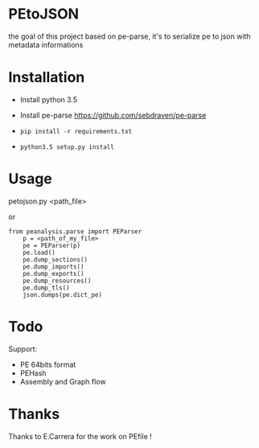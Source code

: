 PEtoJSON
==========

the goal of this project based on pe-parse, it's to serialize pe to json with metadata informations


Installation
=============

* Install python 3.5


* Install pe-parse https://github.com/sebdraven/pe-parse 


* ` pip install -r requirements.txt `


* `python3.5 setup.py install`

Usage
=======

petojson.py <path_file> 

or

    from peanalysis.parse import PEParser 
        p = <path_of_my_file>
        pe = PEParser(p)
        pe.load()
        pe.dump_sections()
        pe.dump_imports()
        pe.dump_exports()
        pe.dump_resources()
        pe.dump_tls() 
        json.dumps(pe.dict_pe)

Todo
=======

Support:

* PE 64bits format
* PEHash
* Assembly and Graph flow

Thanks
=======

Thanks to E.Carrera for the work on PEfile !